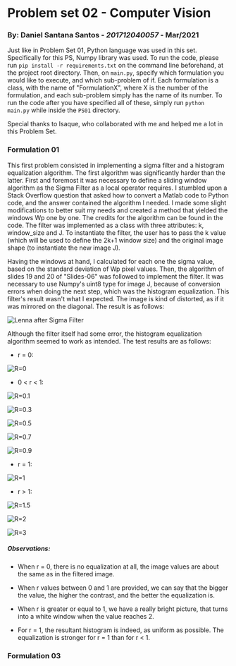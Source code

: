 # Problem set 02 - Computer Vision

### By: Daniel Santana Santos - *201712040057* - Mar/2021

Just like in Problem Set 01, Python language was used in this set. Specifically for this
PS, Numpy library was used. To run the code, please run `pip install -r requirements.txt` on the
command line beforehand, at the project root directory. Then, on `main.py`, specify which formulation you would like to
execute, and which sub-problem of if. Each formulation is a class, with the name of "FormulationX", where X is the 
number of the formulation, and each sub-problem simply has the name of its number. To run the code after you have 
specified all of these, simply run `python main.py` while inside the `PS01` directory.

Special thanks to Isaque, who collaborated with me and helped me a lot in this Problem Set.

### Formulation 01
This first problem consisted in implementing a sigma filter and a histogram equalization algorithm. The first algorithm
was significantly harder than the latter. First and foremost it was necessary to define a sliding window algorithm as the
Sigma Filter as a local operator requires. I stumbled upon a Stack Overflow question that asked how to convert a Matlab
code to Python code, and the answer contained the algorithm I needed. I made some slight modifications to better suit my
needs and created a method that yielded the windows Wp one by one. The credits for the algorithm can be found in the code.
The filter was implemented as a class with three attributes: k, window_size and J. To instantiate the filter, the user
has to pass the k value (which will be used to define the 2k+1 window size) and the original image shape (to instantiate
the new image J).

Having the windows at hand, I calculated for each one the sigma value, based on the standard deviation of Wp pixel values.
Then, the algorithm of slides 19 and 20 of "Slides-06" was followed to implement the filter. It was necessary to use
Numpy's uint8 type for image J, because of conversion errors when doing the next step, which was the histogram equalization.
This filter's result wasn't what I expected. The image is kind of distorted, as if it was mirrored on the diagonal. The
result is as follows:

![Lenna after Sigma Filter](result_imgs/sigma_filtered_lenna.png)

Although the filter itself had some error, the histogram equalization algorithm seemed to work
as intended. The test results are as follows:

- r = 0:

![R=0](result_imgs/0.png)

- 0 < r < 1:

![R=0.1](result_imgs/0_1.png)

![R=0.3](result_imgs/0_3.png)

![R=0.5](result_imgs/0_5.png)

![R=0.7](result_imgs/0_7.png)

![R=0.9](result_imgs/0_9.png)

- r = 1:

![R=1](result_imgs/1.png)

- r > 1:

![R=1.5](result_imgs/1_5.png)

![R=2](result_imgs/2.png)

![R=3](result_imgs/3.png)

##### Observations:

- When r = 0, there is no equalization at all, the image values are about the same as in the filtered
image.

- When r values between 0 and 1 are provided, we can say that the bigger the value, the higher the
contrast, and the better the equalization is.
  
- When r is greater or equal to 1, we have a really bright picture, that turns into a white window
when the value reaches 2.
  
- For r = 1, the resultant histogram is indeed, as uniform as possible. The equalization is stronger
for r = 1 than for r < 1.

### Formulation 03
